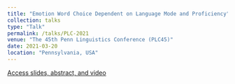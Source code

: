 ```yaml
---
title: "Emotion Word Choice Dependent on Language Mode and Proficiency"
collection: talks
type: "Talk"
permalink: /talks/PLC-2021
venue: "The 45th Penn Linguistics Conference (PLC45)"
date: 2021-03-20
location: "Pennsylvania, USA"
---
```


[Access slides, abstract, and video](https://github.com/kelesonur/emotion_word_choice/tree/main/PLC45)

